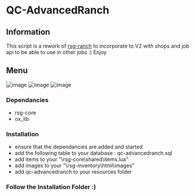 # QC-AdvancedRanch

## Information

This script is a rework of [rsg-ranch](https://github.com/FreedomCore2020/rsg-ranch) to incorporate to V2 with shops and job api to be able to use in other jobs :) Enjoy

## Menu
![image](https://github.com/user-attachments/assets/30d8993c-3b18-4762-8f4a-64a0d2eba2dd)
![image](https://github.com/user-attachments/assets/d33aae40-e1ab-43d3-89a3-1268e5704503)
![image](https://github.com/user-attachments/assets/12fa7bfb-883e-4c27-97cf-f91ebb11aa8e)


### Dependancies
- rsg-core
- ox_lib

### Installation
- ensure that the dependancies are added and started
- add the following table to your database : qc-advancedranch.sql
- add items to your "\rsg-core\shared\items.lua"
- add images to your "\rsg-inventory\html\images"
- add qc-advancedranch to your resources folder

### Follow the Installation Folder :)


